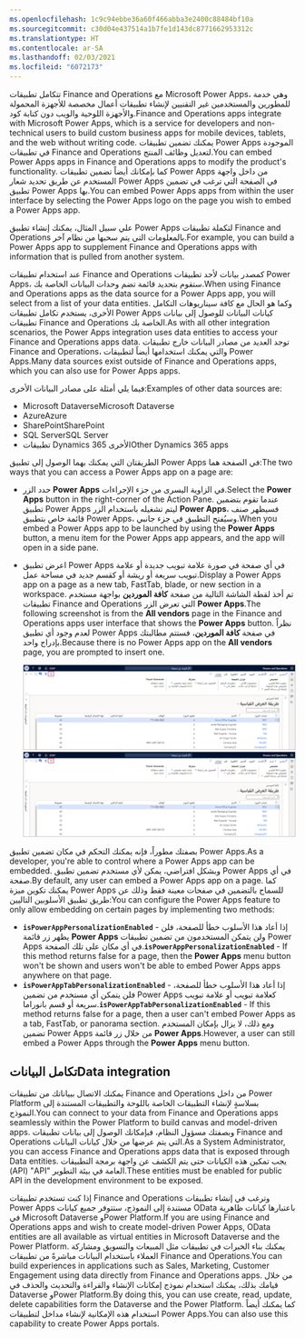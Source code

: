```yaml
---
ms.openlocfilehash: 1c9c94ebbe36a60f466abba3e2400c88484bf10a
ms.sourcegitcommit: c30d04e437514a1b7fe1d143dc8771662953312c
ms.translationtype: HT
ms.contentlocale: ar-SA
ms.lasthandoff: 02/03/2021
ms.locfileid: "6072173"
---
```

<span data-ttu-id="5fb71-101">تتكامل تطبيقات Finance and Operations مع Microsoft Power Apps، وهي خدمة للمطورين والمستخدمين غير التقنيين لإنشاء تطبيقات أعمال مخصصة للأجهزة المحمولة والأجهزة اللوحية والويب دون كتابة كود.</span><span class="sxs-lookup"><span data-stu-id="5fb71-101">Finance and Operations apps integrate with Microsoft Power Apps, which is a service for developers and non-technical users to build custom business apps for mobile devices, tablets, and the web without writing code.</span></span>
<span data-ttu-id="5fb71-102">يمكنك تضمين تطبيقات Power Apps الموجودة في تطبيقات Finance and Operations لتعديل وظائف المنتج.</span><span class="sxs-lookup"><span data-stu-id="5fb71-102">You can embed Power Apps apps in Finance and Operations apps to modify the product's functionality.</span></span> <span data-ttu-id="5fb71-103">كما بإمكانك أيضاً تضمين تطبيقات Power Apps من داخل واجهة المستخدم عن طريق تحديد شعار Power Apps في الصفحة التي ترغب في تضمين تطبيق Power Apps بها.</span><span class="sxs-lookup"><span data-stu-id="5fb71-103">You can embed Power Apps apps from within the user interface by selecting the Power Apps logo on the page you wish to embed a Power Apps app.</span></span>

<span data-ttu-id="5fb71-104">علي سبيل المثال، يمكنك إنشاء تطبيق Power Apps لتكملة تطبيقات Finance and Operations بالمعلومات التي يتم سحبها من نظام آخر.</span><span class="sxs-lookup"><span data-stu-id="5fb71-104">For example, you can build a Power Apps app to supplement Finance and Operations apps with information that is pulled from another system.</span></span>

<span data-ttu-id="5fb71-105">عند استخدام تطبيقات Finance and Operations كمصدر بيانات لأحد تطبيقات Power Apps، ستقوم بتحديد قائمة تضم وحدات البيانات الخاصة بك.</span><span class="sxs-lookup"><span data-stu-id="5fb71-105">When using Finance and Operations apps as the data source for a Power Apps app, you will select from a list of your data entities.</span></span> <span data-ttu-id="5fb71-106">وكما هو الحال مع كافة سيناريوهات التكامل الأخرى، يستخدم تكامل تطبيقات Power Apps كيانات البيانات للوصول إلى بيانات تطبيقات Finance and Operations الخاصة بك.</span><span class="sxs-lookup"><span data-stu-id="5fb71-106">As with all other integration scenarios, the Power Apps integration uses data entities to access your Finance and Operations apps data.</span></span> <span data-ttu-id="5fb71-107">توجد العديد من مصادر البيانات خارج تطبيقات Finance and Operations، والتي يمكنك استخدامها أيضاً لتطبيقات Power Apps.</span><span class="sxs-lookup"><span data-stu-id="5fb71-107">Many data sources exist outside of Finance and Operations apps, which you can also use for Power Apps apps.</span></span> 

<span data-ttu-id="5fb71-108">فيما يلي أمثلة على مصادر البيانات الأخرى:</span><span class="sxs-lookup"><span data-stu-id="5fb71-108">Examples of other data sources are:</span></span>

- <span data-ttu-id="5fb71-109">Microsoft Dataverse</span><span class="sxs-lookup"><span data-stu-id="5fb71-109">Microsoft Dataverse</span></span>
- <span data-ttu-id="5fb71-110">Azure</span><span class="sxs-lookup"><span data-stu-id="5fb71-110">Azure</span></span>
- <span data-ttu-id="5fb71-111">SharePoint</span><span class="sxs-lookup"><span data-stu-id="5fb71-111">SharePoint</span></span>
- <span data-ttu-id="5fb71-112">SQL Server</span><span class="sxs-lookup"><span data-stu-id="5fb71-112">SQL Server</span></span>
- <span data-ttu-id="5fb71-113">تطبيقات Dynamics 365 الأخرى</span><span class="sxs-lookup"><span data-stu-id="5fb71-113">Other Dynamics 365 apps</span></span>

<span data-ttu-id="5fb71-114">الطريقتان التي يمكنك بهما الوصول إلى تطبيق Power Apps في الصفحة هما:</span><span class="sxs-lookup"><span data-stu-id="5fb71-114">The two ways that you can access a Power Apps app on a page are:</span></span>

-   <span data-ttu-id="5fb71-115">حدد الزر **Power Apps** في الزاوية اليسرى من جزء الإجراءات.</span><span class="sxs-lookup"><span data-stu-id="5fb71-115">Select the **Power Apps** button in the right-corner of the Action Pane.</span></span> <span data-ttu-id="5fb71-116">عندما تقوم بتضمين تطبيق Power Apps ليتم تشغيله باستخدام الزر **Power Apps**، فسيظهر صنف قائمة خاص بتطبيق Power Apps، وسيُفتح التطبيق في جزء جانبي.</span><span class="sxs-lookup"><span data-stu-id="5fb71-116">When you embed a Power Apps app to be launched by using the **Power Apps** button, a menu item for the Power Apps app appears, and the app will open in a side pane.</span></span>
-   <span data-ttu-id="5fb71-117">اعرض تطبيق Power Apps في أي صفحة في صورة علامة تبويب جديدة أو علامة تبويب سريعة أو ريشة أو كقسم جديد في مساحة عمل.</span><span class="sxs-lookup"><span data-stu-id="5fb71-117">Display a Power Apps app on a page as a new tab, FastTab, blade, or new section in a workspace.</span></span> <span data-ttu-id="5fb71-118">تم أخذ لقطة الشاشة التالية من صفحة **كافة الموردين** بواجهة مستخدم تطبيقات Finance and Operations التي تعرض الزر **Power Apps**.</span><span class="sxs-lookup"><span data-stu-id="5fb71-118">The following screenshot is from the **All vendors** page in the Finance and Operations apps user interface that shows the **Power Apps** button.</span></span> <span data-ttu-id="5fb71-119">نظراً لعدم وجود أي تطبيق Power Apps في صفحة **كافة الموردين**، فستتم مطالبتك بإدراج واحد.</span><span class="sxs-lookup"><span data-stu-id="5fb71-119">Because there is no Power Apps app on the **All vendors** page, you are prompted to insert one.</span></span>
    
    <span data-ttu-id="5fb71-120">[![صفحة كافة البائعين التي يتم فيها تمييز زر PowerApp. عند تحديد هذا الزر، فإنه يفتح خيار قائمة من أجل "إدراج PowerApp".](../media/insert-powerapp.png)](../media/insert-powerapp.png#lightbox)</span><span class="sxs-lookup"><span data-stu-id="5fb71-120">[![All vendors page that highlights the PowerApp button. When selected, this button opens to a menu option to "Insert a PowerApp".](../media/insert-powerapp.png)](../media/insert-powerapp.png#lightbox)</span></span>

<span data-ttu-id="5fb71-121">بصفتك مطوراً، فإنه يمكنك التحكم في مكان تضمين تطبيق Power Apps.</span><span class="sxs-lookup"><span data-stu-id="5fb71-121">As a developer, you're able to control where a Power Apps app can be embedded.</span></span>
<span data-ttu-id="5fb71-122">وبشكل افتراضي، يمكن لأي مستخدم تضمين تطبيق Power Apps في أي صفحة.</span><span class="sxs-lookup"><span data-stu-id="5fb71-122">By default, any user can embed a Power Apps app on a page.</span></span> <span data-ttu-id="5fb71-123">كما يمكنك تكوين ميزة Power Apps للسماح بالتضمين في صفحات معينة فقط وذلك عن طريق تطبيق الأسلوبين التاليين:</span><span class="sxs-lookup"><span data-stu-id="5fb71-123">You can configure the Power Apps feature to only allow embedding on certain pages by implementing two methods:</span></span>

-   <span data-ttu-id="5fb71-124">**`isPowerAppPersonalizationEnabled`** - إذا أعاد هذا الأسلوب خطأ للصفحة، فلن يظهر زر قائمة **Power Apps** ولن يتمكن المستخدمون من تضمين تطبيقات Power Apps في أي مكان على تلك الصفحة.</span><span class="sxs-lookup"><span data-stu-id="5fb71-124">**`isPowerAppPersonalizationEnabled`** - If this method returns false for a page, then the **Power Apps** menu button won't be shown and users won't be able to embed Power Apps apps anywhere on that page.</span></span>
-   <span data-ttu-id="5fb71-125">**`isPowerAppTabPersonalizationEnabled`** - إذا أعاد هذا الأسلوب خطأ للصفحة، فلن يتمكن أي مستخدم من تضمين Power Apps كعلامة تبويب أو علامة تبويب سريعة أو قسم بانوراما.</span><span class="sxs-lookup"><span data-stu-id="5fb71-125">**`isPowerAppTabPersonalizationEnabled`** - If this method returns false for a page, then a user can't embed Power Apps as a tab, FastTab, or panorama section.</span></span> <span data-ttu-id="5fb71-126">ومع ذلك، لا يزال بإمكان المستخدم تضمين Power Apps من خلال زر قائمة **Power Apps**.</span><span class="sxs-lookup"><span data-stu-id="5fb71-126">However, a user can still embed a Power Apps through the **Power Apps** menu button.</span></span> 

## <a name="data-integration"></a><span data-ttu-id="5fb71-127">تكامل البيانات</span><span class="sxs-lookup"><span data-stu-id="5fb71-127">Data integration</span></span> 
<span data-ttu-id="5fb71-128">يمكنك الاتصال ببياناتك من تطبيقات Finance and Operations من داخل Power Platform بسلاسةٍ لإنشاء التطبيقات الخاصة باللوحة والتطبيقات المستندة إلى النموذج.</span><span class="sxs-lookup"><span data-stu-id="5fb71-128">You can connect to your data from Finance and Operations apps seamlessly within the Power Platform to build canvas and model-driven apps.</span></span> <span data-ttu-id="5fb71-129">وبصفتك مسؤول النظام، فبإمكانك الوصول إلى بيانات تطبيقات Finance and Operations التي يتم عرضها من خلال كيانات البيانات.</span><span class="sxs-lookup"><span data-stu-id="5fb71-129">As a System Administrator, you can access Finance and Operations apps data that is exposed through Data entities.</span></span> <span data-ttu-id="5fb71-130">يجب تمكين هذه الكيانات حتى يتم الكشف عن واجهة برمجة التطبيقات (API) "API" العامة في بيئة التطوير.</span><span class="sxs-lookup"><span data-stu-id="5fb71-130">These entities must be enabled for public API in the development environment to be exposed.</span></span> 

<span data-ttu-id="5fb71-131">إذا كنت تستخدم تطبيقات Finance and Operations وترغب في إنشاء تطبيقات Power Apps مستندة إلى النموذج، ستتوفر جميع كيانات OData باعتبارها كيانات ظاهرية في Microsoft Dataverse وPower Platform.</span><span class="sxs-lookup"><span data-stu-id="5fb71-131">If you are using Finance and Operations apps and wish to create model-driven Power Apps, OData entities are all available as virtual entities in Microsoft Dataverse and the Power Platform.</span></span> <span data-ttu-id="5fb71-132">يمكنك بناء الخبرات في تطبيقات مثل المبيعات والتسويق ومشاركة العملاء باستخدام البيانات مباشرةً من تطبيقات Finance and Operations.</span><span class="sxs-lookup"><span data-stu-id="5fb71-132">You can build experiences in applications such as Sales, Marketing, Customer Engagement using data directly from Finance and Operations apps.</span></span> <span data-ttu-id="5fb71-133">من خلال قيامك بذلك، يمكنك استخدام نموذج إمكانات الإنشاء والقراءة والتحديث والحذف في Dataverse وPower Platform.</span><span class="sxs-lookup"><span data-stu-id="5fb71-133">By doing this, you can use create, read, update, delete capabilities form the Dataverse and the Power Platform.</span></span> <span data-ttu-id="5fb71-134">كما يمكنك أيضاً استخدام هذه الإمكانية لإنشاء مداخل لتطبيقات Power Apps.</span><span class="sxs-lookup"><span data-stu-id="5fb71-134">You can also use this capability to create Power Apps portals.</span></span> 


